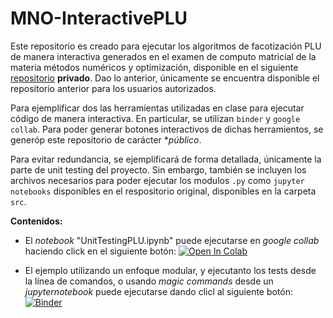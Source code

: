 # MNO-InteractivePLU

Este repositorio es creado para ejecutar los algoritmos de facotización PLU de manera interactiva generados en el examen de computo matricial de la materia métodos numéricos y optimización, disponible en el siguiente [repositorio](https://github.com/mno-2020-gh-classroom/ex-modulo-3-comp-matricial-plu-paola-md/tree/master/src/test_algorithms) **privado**. Dao lo anterior, únicamente se encuentra disponible el repositorio anterior para los usuarios autorizados.


Para ejemplificar dos las herramientas utilizadas en clase para ejecutar código de manera interactiva. En particular, se utilizan `binder` y `google collab`. Para poder generar botones interactivos de dichas herramientos, se generóp este repositorio de carácter **público*.

Para evitar redundancia, se ejemplificará de forma detallada, únicamente la parte de unit testing del proyecto. Sin embargo, también se incluyen los archivos necesarios para poder ejecutar los modulos `.py` como `jupyter notebooks` disponibles en el respositorio original, disponibles en la carpeta `src`.

**Contenidos:**

- El _notebook_ "UnitTestingPLU.ipynb" puede ejecutarse en _google collab_  haciendo click en el siguiente botón: <a href="https://colab.research.google.com/github/C1587S/MNO-interactivePLU/blob/master/UnitTestingPLU.ipynb" target="_parent"><img src="https://colab.research.google.com/assets/colab-badge.svg" alt="Open In Colab"/></a>

- El ejemplo utilizando un enfoque modular, y ejecutanto los tests desde la línea de comandos, o usando _magic commands_ desde un _jupyternotebook_  puede ejecutarse dando clicl al siguiente botón: [![Binder](https://mybinder.org/badge_logo.svg)](https://mybinder.org/v2/gh/C1587S/MNO-interactivePLU/master)

